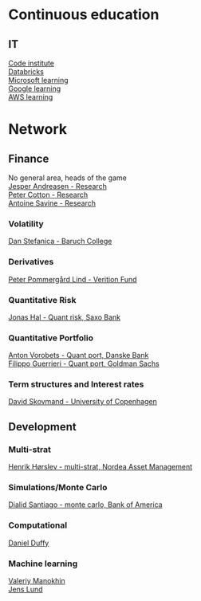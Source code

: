 # Continuous education

## IT
[Code institute](https://codeinstitute.net/courses/?) \
[Databricks](https://www.databricks.com/training/catalog) \
[Microsoft learning](https://learn.microsoft.com/en-us/training/) \
[Google learning](https://grow.google/) \
[AWS learning](https://aws.amazon.com/training/)


# Network

## Finance
No general area, heads of the game\
[Jesper Andreasen - Research](https://www.linkedin.com/in/kwantdaddy/)\
[Peter Cotton - Research](https://www.linkedin.com/in/petercotton/)\
[Antoine Savine - Research](https://www.linkedin.com/in/ant1savine/)

### Volatility
[Dan Stefanica - Baruch College](https://www.linkedin.com/in/danstefanica/)

### Derivatives
[Peter Pommergård Lind - Verition Fund](https://www.linkedin.com/in/peter-pommergaard-lind/)

### Quantitative Risk
[Jonas Hal - Quant risk, Saxo Bank](https://www.linkedin.com/in/jonas-hal-envisionrisk/)

### Quantitative Portfolio
[Anton Vorobets - Quant port, Danske Bank](https://www.linkedin.com/in/antonvorobets/)\
[Filippo Guerrieri - Quant port, Goldman Sachs](https://www.linkedin.com/in/filippo-guerrieri-a23b1410a/)

### Term structures and Interest rates
[David Skovmand - University of Copenhagen](https://www.linkedin.com/in/david-skovmand-24aa0a/)


## Development

### Multi-strat
[Henrik Hørslev - multi-strat, Nordea Asset Management](https://www.linkedin.com/in/henrik-h%C3%B8rsl%C3%B8v-larsen-6692a9/)

### Simulations/Monte Carlo
[Dialid Santiago - monte carlo, Bank of America](https://www.linkedin.com/in/dialidsantiago/)

### Computational
[Daniel Duffy](https://www.linkedin.com/in/daniel-j-duffy-phd-a6ab3912/)

### Machine learning
[Valeriy Manokhin](https://www.linkedin.com/in/valeriy-manokhin-phd-mba-cqf-704731236/)\
[Jens Lund](https://www.linkedin.com/in/dkjenslund/)

